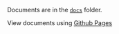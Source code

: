 Documents are in the [`docs`](./docs) folder.

View documents using [Github Pages](https://pstatham-tx.github.io/cloud-austin-2022-12/)

